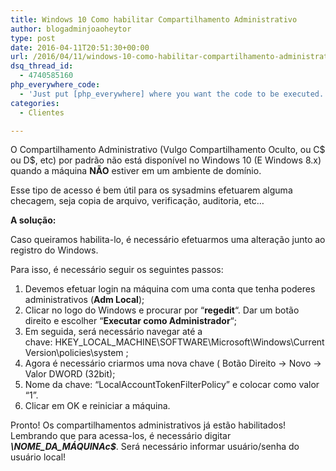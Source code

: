 ```yaml
---
title: Windows 10 Como habilitar Compartilhamento Administrativo
author: blogadminjoaoheytor
type: post
date: 2016-04-11T20:51:30+00:00
url: /2016/04/11/windows-10-como-habilitar-compartilhamento-administrativo/
dsq_thread_id:
  - 4740585160
php_everywhere_code:
  - 'Just put [php_everywhere] where you want the code to be executed.'
categories:
  - Clientes

---
```

O Compartilhamento Administrativo (Vulgo Compartilhamento Oculto, ou C$ ou D$, etc) por padrão não está disponível no Windows 10 (E Windows 8.x) quando a máquina **NÃO** estiver em um ambiente de domínio.

Esse tipo de acesso é bem útil para os sysadmins efetuarem alguma checagem, seja copia de arquivo, verificação, auditoria, etc&#8230;

<!--more-->

**A solução:**

Caso queiramos habilita-lo, é necessário efetuarmos uma alteração junto ao registro do Windows.

Para isso, é necessário seguir os seguintes passos:

  1. Devemos efetuar login na máquina com uma conta que tenha poderes administrativos (**Adm Local**);
  2. Clicar no logo do Windows e procurar por &#8220;**regedit**&#8220;. Dar um botão direito e escolher &#8220;**Executar como Administrador**&#8220;;
  3. Em seguida, será necessário navegar até a chave: HKEY\_LOCAL\_MACHINE\SOFTWARE\Microsoft\Windows\CurrentVersion\policies\system ;
  4. Agora é necessário criarmos uma nova chave ( Botão Direito -> Novo -> Valor DWORD (32bit);
  5. Nome da chave: &#8220;LocalAccountTokenFilterPolicy&#8221; e colocar como valor &#8220;1&#8221;.
  6. Clicar em OK e reiniciar a máquina.

Pronto! Os compartilhamentos administrativos já estão habilitados! Lembrando que para acessa-los, é necessário digitar **_\NOME\_DA\_MÁQUINAc$_**. Será necessário informar usuário/senha do usuário local!